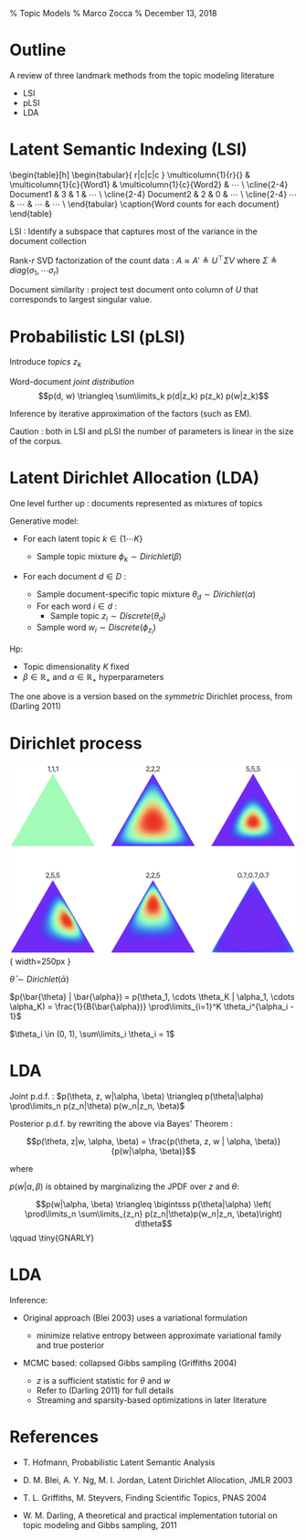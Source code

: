 % Topic Models
% Marco Zocca
% December 13, 2018



# Outline

A review of three landmark methods from the topic modeling literature

- LSI
- pLSI
- LDA



# Latent Semantic Indexing (LSI)


\begin{table}[h]
\begin{tabular}{ r|c|c|c }
\multicolumn{1}{r}{}
 &  \multicolumn{1}{c}{Word1} & \multicolumn{1}{c}{Word2} & $\cdots$ \\
\cline{2-4}
Document1 & 3 & 1 & $\cdots$ \\
\cline{2-4}
Document2 & 2 & 0 & $\cdots$ \\
\cline{2-4}
$\cdots$ & $\cdots$ & $\cdots$ & $\cdots$ \\
\end{tabular}
\caption{Word counts for each document}
\end{table}

LSI : Identify a subspace that captures most of the variance in the document collection

Rank-$r$ SVD factorization of the count data : $A \approx A' \triangleq U^\top \Sigma V$ where $\Sigma \triangleq diag(\sigma_1, \cdots \sigma_r)$

Document similarity : project test document onto column of $U$ that corresponds to largest singular value.



# Probabilistic LSI (pLSI)

Introduce _topics_ $z_k$

Word-document _joint distribution_ $$p(d, w) \triangleq \sum\limits_k p(d|z_k) p(z_k) p(w|z_k)$$

Inference by iterative approximation of the factors (such as EM).

Caution : both in LSI and pLSI the number of parameters is linear in the size of the corpus. 





# Latent Dirichlet Allocation (LDA)

One level further up : documents represented as mixtures of topics

Generative model:

* For each latent topic $k \in \{1 \cdots K \}$
    * Sample topic mixture $\phi_k \sim Dirichlet(\beta)$

* For each document $d \in D$ :
    * Sample document-specific topic mixture $\theta_d \sim Dirichlet(\alpha)$
    * For each word $i \in d$ :
        * Sample topic $z_i \sim Discrete(\theta_d)$
	* Sample word $w_i \sim Discrete(\phi_{z_i})$

Hp:

- Topic dimensionality $K$ fixed
- $\beta \in \mathbb{R}_+$ and $\alpha \in \mathbb{R}_+$ hyperparameters

The one above is a version based on the _symmetric_ Dirichlet process, from (Darling 2011)


# Dirichlet process

![Dirichlet PDF (K = 3)](img/dirichlet.png){ width=250px }

$\bar{\theta} \sim Dirichlet(\bar{\alpha})$

$p(\bar{\theta} | \bar{\alpha}) = p(\theta_1, \cdots \theta_K | \alpha_1, \cdots \alpha_K) = \frac{1}{B(\bar{\alpha})} \prod\limits_{i=1}^K \theta_i^{\alpha_i - 1}$

$\theta_i \in (0, 1), \sum\limits_i \theta_i = 1$



# LDA

Joint p.d.f. : $p(\theta, z, w|\alpha, \beta) \triangleq p(\theta|\alpha) \prod\limits_n p(z_n|\theta) p(w_n|z_n, \beta)$

Posterior p.d.f. by rewriting the above via Bayes' Theorem :

$$p(\theta, z|w, \alpha, \beta) = \frac{p(\theta, z, w | \alpha, \beta)}{p(w|\alpha, \beta)}$$  

where 

$p(w|\alpha, \beta)$ is obtained by marginalizing the JPDF over $z$ and $\theta$:

$$p(w|\alpha, \beta) \triangleq \bigintsss p(\theta|\alpha) \left( \prod\limits_n \sum\limits_{z_n} p(z_n|\theta)p(w_n|z_n, \beta)\right) d\theta$$  \qquad \tiny{GNARLY}


# LDA

Inference:

- Original approach (Blei 2003) uses a variational formulation
    - minimize relative entropy between approximate variational family and true posterior

- MCMC based: collapsed Gibbs sampling (Griffiths 2004)
    - $z$ is a sufficient statistic for $\theta$ and $w$
    - Refer to (Darling 2011) for full details
    - Streaming and sparsity-based optimizations in later literature



# References

- T. Hofmann, Probabilistic Latent Semantic Analysis

- D. M. Blei, A. Y. Ng, M. I. Jordan, Latent Dirichlet Allocation, JMLR 2003

- T. L. Griffiths, M. Steyvers, Finding Scientific Topics, PNAS 2004

- W. M. Darling, A theoretical and practical implementation tutorial on topic modeling and Gibbs sampling, 2011


